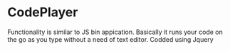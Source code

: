 # CodePlayer

Functionality is similar to JS bin appication.
Basically it runs your code on the go as you type without a need of text editor.
Codded using Jquery

